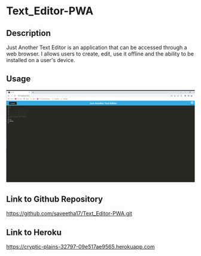 # Text_Editor-PWA

## Description

Just Another Text Editor is an application that can be accessed through a web browser.
I allows users to create, edit, use it offline and the ability to be installed on a user's device.

## Usage

![ScreenShot](./assets/images/screen_shot.png)

## Link to Github Repository

https://github.com/saveetha17/Text_Editor-PWA.git

## Link to Heroku

https://cryptic-plains-32797-09e517ae9565.herokuapp.com
